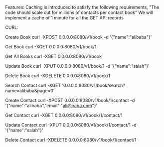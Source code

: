 Features:
	Caching is introduced to satisfy the following requirements,
	"The code should scale out for millions of contacts per contact book"
	We will implement a cache of 1 minute for all the GET API records




CURL:

Create Book
curl -XPOST 0.0.0.0:8080/v1/book -d '{"name":"alibaba"}'

Get Book
curl -XGET 0.0.0.0:8080/v1/book/1

Get All Books
curl -XGET 0.0.0.0:8080/v1/book

Update Book
curl -XPUT 0.0.0.0:8080/v1/book/1 -d '{"name":"salah"}'

Delete Book
curl -XDELETE 0.0.0.0:8080/v1/book/1

Search Contact
curl -XGET '0.0.0.0:8080/v1/book/search?name=alibaba&page=0'

Create Contact
curl -XPOST 0.0.0.0:8080/v1/book/1/contact -d '{"name":"alibaba","email":"ali@baba.com"}'

Get Contact
curl -XGET 0.0.0.0:8080/v1/book/1/contact/1

Update Contact
curl -XPUT 0.0.0.0:8080/v1/book/1/contact/1 -d '{"name":"salah"}'

Delete Contact
curl -XDELETE 0.0.0.0:8080/v1/book/1/contact/1



